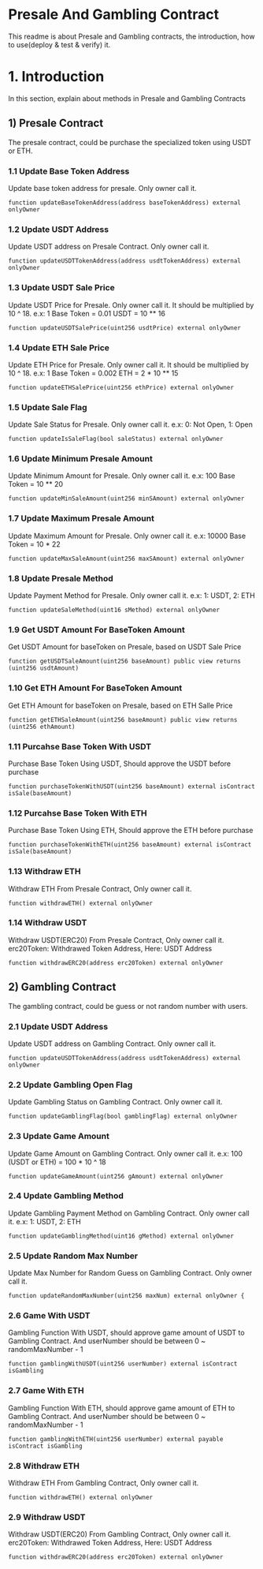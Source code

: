 Presale And Gambling Contract
=============================

This readme is about Presale and Gambling contracts, the introduction, how to use(deploy & test & verify) it.

# 1. Introduction
In this section, explain about methods in Presale and Gambling Contracts
## 1) Presale Contract
The presale contract, could be purchase the specialized token using USDT or ETH.

### 1.1 Update Base Token Address
  Update base token address for presale. Only owner call it.
  ```solidity
  function updateBaseTokenAddress(address baseTokenAddress) external onlyOwner
  ```

### 1.2 Update USDT Address
  Update USDT address on Presale Contract. Only owner call it.
  ```solidity
  function updateUSDTTokenAddress(address usdtTokenAddress) external onlyOwner
  ```

### 1.3 Update USDT Sale Price
  Update USDT Price for Presale. Only owner call it. It should be multiplied by 10 ^ 18. e.x: 1 Base Token = 0.01 USDT = 10 ** 16
  ```solidity
  function updateUSDTSalePrice(uint256 usdtPrice) external onlyOwner
  ```

### 1.4 Update ETH Sale Price
  Update ETH Price for Presale. Only owner call it. It should be multiplied by 10 ^ 18. e.x: 1 Base Token = 0.002 ETH = 2 * 10 ** 15
  ```solidity
  function updateETHSalePrice(uint256 ethPrice) external onlyOwner
  ```

### 1.5 Update Sale Flag
  Update Sale Status for Presale. Only owner call it. e.x: 0: Not Open, 1: Open
  ```solidity
  function updateIsSaleFlag(bool saleStatus) external onlyOwner
  ```

### 1.6 Update Minimum Presale Amount
  Update Minimum Amount for Presale. Only owner call it. e.x: 100 Base Token = 10 ** 20
  ```solidity
  function updateMinSaleAmount(uint256 minSAmount) external onlyOwner
  ```

### 1.7 Update Maximum Presale Amount
  Update Maximum Amount for Presale. Only owner call it. e.x: 10000 Base Token = 10 * 22
  ```solidity
  function updateMaxSaleAmount(uint256 maxSAmount) external onlyOwner
  ```

### 1.8 Update Presale Method
  Update Payment Method for Presale. Only owner call it. e.x: 1: USDT, 2: ETH
  ```solidity
  function updateSaleMethod(uint16 sMethod) external onlyOwner
  ```

### 1.9 Get USDT Amount For BaseToken Amount
  Get USDT Amount for baseToken on Presale, based on USDT Sale Price
  ```solidity
  function getUSDTSaleAmount(uint256 baseAmount) public view returns (uint256 usdtAmount)
  ```

### 1.10 Get ETH Amount For BaseToken Amount
  Get ETH Amount for baseToken on Presale, based on ETH Salle Price
  ```solidity
  function getETHSaleAmount(uint256 baseAmount) public view returns (uint256 ethAmount)
  ```

### 1.11 Purcahse Base Token With USDT
  Purchase Base Token Using USDT, Should approve the USDT before purchase
  ```solidity
  function purchaseTokenWithUSDT(uint256 baseAmount) external isContract isSale(baseAmount) 
  ```

### 1.12 Purcahse Base Token With ETH
  Purchase Base Token Using ETH, Should approve the ETH before purchase
  ```solidity
  function purchaseTokenWithETH(uint256 baseAmount) external isContract isSale(baseAmount) 
  ```

### 1.13 Withdraw ETH
  Withdraw ETH From Presale Contract, Only owner call it.
  ```solidity
  function withdrawETH() external onlyOwner
  ```

### 1.14 Withdraw USDT
  Withdraw USDT(ERC20) From Presale Contract, Only owner call it. erc20Token: Withdrawed Token Address, Here: USDT Address
  ```solidity
  function withdrawERC20(address erc20Token) external onlyOwner
  ```

## 2) Gambling Contract
The gambling contract, could be guess or not random number with users.

### 2.1 Update USDT Address
  Update USDT address on Gambling Contract. Only owner call it.
  ```solidity
  function updateUSDTTokenAddress(address usdtTokenAddress) external onlyOwner
  ```

### 2.2 Update Gambling Open Flag
  Update Gambling Status on Gambling Contract. Only owner call it.
  ```solidity
  function updateGamblingFlag(bool gamblingFlag) external onlyOwner
  ```

### 2.3 Update Game Amount
  Update Game Amount on Gambling Contract. Only owner call it. e.x: 100 (USDT or ETH) = 100 * 10 ^ 18
  ```solidity
  function updateGameAmount(uint256 gAmount) external onlyOwner
  ```

### 2.4 Update Gambling Method
  Update Gambling Payment Method on Gambling Contract. Only owner call it. e.x: 1: USDT, 2: ETH
  ```solidity
  function updateGamblingMethod(uint16 gMethod) external onlyOwner
  ```

### 2.5 Update Random Max Number
  Update Max Number for Random Guess on Gambling Contract. Only owner call it.
  ```solidity
  function updateRandomMaxNumber(uint256 maxNum) external onlyOwner {
  ```

### 2.6 Game With USDT
  Gambling Function With USDT, should approve game amount of USDT to Gambling Contract.
  And userNumber should be between 0 ~ randomMaxNumber - 1
  ```solidity
  function gamblingWithUSDT(uint256 userNumber) external isContract isGambling
  ```

### 2.7 Game With ETH
  Gambling Function With ETH, should approve game amount of ETH to Gambling Contract.
  And userNumber should be between 0 ~ randomMaxNumber - 1
  ```solidity
  function gamblingWithETH(uint256 userNumber) external payable isContract isGambling
  ```

### 2.8 Withdraw ETH
  Withdraw ETH From Gambling Contract, Only owner call it.
  ```solidity
  function withdrawETH() external onlyOwner
  ```

### 2.9 Withdraw USDT
  Withdraw USDT(ERC20) From Gambling Contract, Only owner call it. erc20Token: Withdrawed Token Address, Here: USDT Address
  ```solidity
  function withdrawERC20(address erc20Token) external onlyOwner
  ```